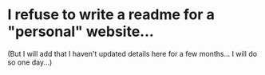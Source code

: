 # I refuse to write a readme for a "personal" website...

(But I will add that I haven't updated details here for a few months... I will do so one day...)
